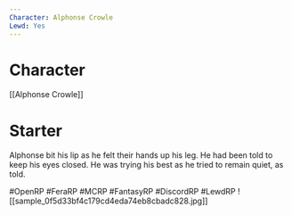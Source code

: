 ```yaml
---
Character: Alphonse Crowle
Lewd: Yes
---
```

# Character
[[Alphonse Crowle]]

# Starter
Alphonse bit his lip as he felt their hands up his leg. He had been told to keep his eyes closed. He was trying his best as he tried to remain quiet, as told.  

#OpenRP #FeraRP #MCRP #FantasyRP #DiscordRP #LewdRP 
![[sample_0f5d33bf4c179cd4eda74eb8cbadc828.jpg]]